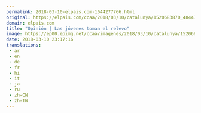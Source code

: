 ```yaml
---
permalink: 2018-03-10-elpais.com-1644277766.html
original: https://elpais.com/ccaa/2018/03/10/catalunya/1520683870_484477.html#?ref=rss&format=simple&link=link
domain: elpais.com
title: "Opinión | Las jóvenes toman el relevo"
image: https://ep00.epimg.net/ccaa/imagenes/2018/03/10/catalunya/1520683870_484477_1520684262_rrss_normal.jpg
date: 2018-03-10 23:17:16
translations: 
 - ar
 - en
 - de
 - fr
 - hi
 - it
 - ja
 - ru
 - zh-CN
 - zh-TW
---
```



